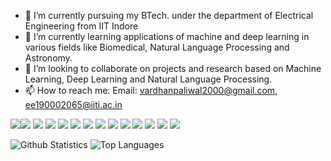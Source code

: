 - 🔭 I’m currently pursuing my BTech. under the department of Electrical Engineering from IIT Indore
- 🌱 I’m currently learning applications of machine and deep learning in various fields like Biomedical, Natural Language Processing and Astronomy.
- 👯 I’m looking to collaborate on projects and research based on Machine Learning, Deep Learning and Natural Language Processing.
- 📫 How to reach me: Email: vardhanpaliwal2000@gmail.com, ee190002065@iiti.ac.in

<img src="https://img.icons8.com/color/48/000000/python--v2.png"/><img src="https://img.icons8.com/color/48/000000/ubuntu.png"/>
<img src="https://img.icons8.com/color/48/000000/visual-studio-code-2019.png"/>
<img src="https://img.icons8.com/color/48/000000/tensorflow.png"/>
<img src="https://img.icons8.com/nolan/64/flask.png"/>
<img src="https://img.icons8.com/color/48/000000/c-plus-plus-logo.png"/>
<img src="https://img.icons8.com/fluency/48/000000/sublime-text.png"/>
<img src="https://img.icons8.com/ios/50/000000/mysql.png"/>
<img src="https://img.icons8.com/color/48/000000/github--v3.png"/>
<img src="https://img.icons8.com/fluency/48/000000/matlab.png"/>
<img src="https://img.icons8.com/fluency/48/000000/arduino.png"/>
<img src="https://img.icons8.com/color/48/000000/latex.png"/>
<img src = "https://camo.githubusercontent.com/3c3cf3dd21919950604491483ab67675caf416cc3c302c2963af433db7bab31b/68747470733a2f2f696d672e736869656c64732e696f2f62616467652f4b657261732d4430303030303f7374796c653d666f722d7468652d6261646765266c6f676f3d4b65726173266c6f676f436f6c6f723d7768697465">
<img src = "https://camo.githubusercontent.com/9781e6ebb5d6bf36ea29b567e00392a931c6837b3bef4c8576294c2637a8a662/68747470733a2f2f696d672e736869656c64732e696f2f62616467652f7363696b69745f6c6561726e2d4637393331453f7374796c653d666f722d7468652d6261646765266c6f676f3d7363696b69742d6c6561726e266c6f676f436f6c6f723d7768697465">

![Github Statistics](https://github-readme-stats.vercel.app/api?username=Vardhan-08&count_private=true&show_icons=true&theme=radical)
![Top Languages](https://github-readme-stats.vercel.app/api/top-langs/?username=VARDHAN-08&show_icons=true&theme=radical)
